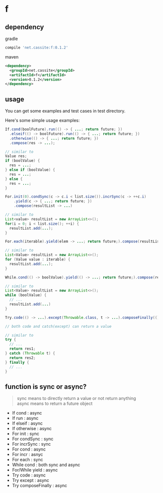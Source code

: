 # f

## dependency

gradle

```groovy
compile 'net.cassite:f:0.1.2'
```

maven

```xml
<dependency>
  <groupId>net.cassite</groupId>
  <artifactId>f</artifactId>
  <version>0.1.2</version>
</dependency>
```

## usage

You can get some examples and test cases in test directory.

Here's some simple usage examples:

```java
If.cond(boolFuture).run(() -> { ...; return future; })
  .elseif(() -> boolFuture).run(() -> { ...; return future; })
  .otherwise(() -> { ...; return future; })
  .compose(res -> ...);

// similar to
Value res;
if (boolValue) {
  res = ...;
} else if (boolValue) {
  res = ...;
} else {
  res = ...;
}

For.init(0).condSync(c -> c.i < list.size()).incrSync(c -> ++c.i)
    .yield(c -> { ...; return future; })
    .compose(resultList -> ...)

// similar to
List<value> resultList = new ArrayList<>();
for(i = 0; i < list.size(); ++i) {
  resultList.add(...);
}

For.each(iterable).yield(elem -> ...; return future;).compose(resultList -> ...)

// similar to
List<Value> resultList = new ArrayList<>();
for (Value value : iterable) {
  resultList.add(...);
}

While.cond(() -> boolValue).yield(() -> ...; return future;).compose(resultList -> ...)

// similar to
List<Value> resultList = new ArrayList<>();
while (boolValue) {
  // ...
  resultList.add(...)
}

Try.code(() -> ...).except(Throwable.class, t -> ...).composeFinally(() -> ...).compose(res -> ...)

// both code and catch(except) can return a value

// similar to
try {
  // ...
  return res1;
} catch (Throwable t) {
  return res2;
} finally {
  // ...
}
```

## function is sync or async?

>sync means to directly return a value or not return anything  
>async means to return a future object

* If cond : async
* If run : async
* If elseif : async
* If otherwise : async
* For init : sync
* For condSync : sync
* For incrSync : sync
* For cond : async
* For incr : asnyc
* For each : sync
* While cond : both sync and async
* For/While yield : async
* Try code : async
* Try except : async
* Try composeFinally : async

